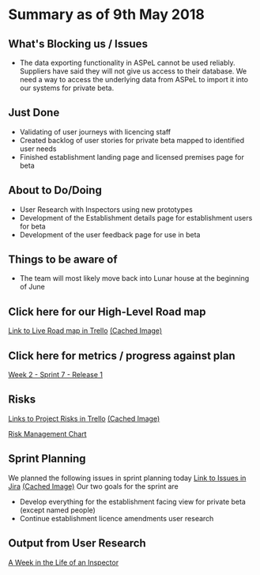 # Summary as of 9th May 2018 
## What's Blocking us / Issues
* The data exporting functionality in ASPeL cannot be used reliably. Suppliers have said they will not give us access to their database. We need a way to access the underlying data from ASPeL to import it into our systems for private beta. 

## Just Done
* Validating of user journeys with licencing staff
* Created backlog of user stories for private beta mapped to identified user needs
* Finished establishment landing page and licensed premises page for beta


## About to Do/Doing
* User Research with Inspectors using new prototypes
* Development of the Establishment details page for establishment users for beta
* Development of the user feedback page for use in beta

## Things to be aware of
* The team will most likely move back into Lunar house at the beginning of June

## Click here for our High-Level Road map
[Link to Live Road map in Trello](https://trello.com/b/gDQdE01u/asl-roadmap)    [\(Cached Image\)](graphs/ASLRoadMap09052018.jpg)

## Click here for metrics / progress against plan
[Week 2 - Sprint 7 - Release 1](graphs/progress09052018.png)

## Risks
[Links to Project Risks in Trello](https://trello.com/b/VuFuCL7t/risk-register-and-kpis-asl-delivery)    [\(Cached Image\)](graphs/ASLRiskRegister09052018.jpg)

[Risk Management Chart](graphs/risk09052018.png)

## Sprint Planning
We planned the following issues in sprint planning today [Link to Issues in Jira](https://jira.digital.homeoffice.gov.uk/secure/RapidBoard.jspa?rapidView=261)    [\(Cached Image\)](graphs/sprint02092018.png)
Our two goals for the sprint are
* Develop everything for the establishment facing view for private beta (except named people)
* Continue establishment licence amendments user research

## Output from User Research
[A Week in the Life of an Inspector](WeekInTheLife.pdf)







